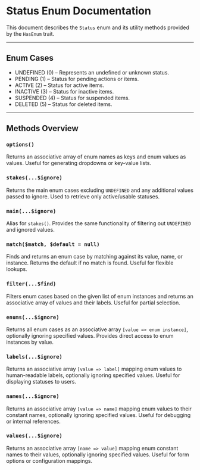 # Status Enum Documentation

This document describes the `Status` enum and its utility methods provided by the `HasEnum` trait.

---

## Enum Cases

- UNDEFINED (0) – Represents an undefined or unknown status.  
- PENDING (1) – Status for pending actions or items.  
- ACTIVE (2) – Status for active items.  
- INACTIVE (3) – Status for inactive items.  
- SUSPENDED (4) – Status for suspended items.  
- DELETED (5) – Status for deleted items.

---

## Methods Overview

### `options()`
Returns an associative array of enum names as keys and enum values as values. Useful for generating dropdowns or key-value lists.

### `stakes(...$ignore)`
Returns the main enum cases excluding `UNDEFINED` and any additional values passed to ignore. Used to retrieve only active/usable statuses.

### `main(...$ignore)`
Alias for `stakes()`. Provides the same functionality of filtering out `UNDEFINED` and ignored values.

### `match($match, $default = null)`
Finds and returns an enum case by matching against its value, name, or instance. Returns the default if no match is found. Useful for flexible lookups.

### `filter(...$find)`
Filters enum cases based on the given list of enum instances and returns an associative array of values and their labels. Useful for partial selection.

### `enums(...$ignore)`
Returns all enum cases as an associative array `[value => enum instance]`, optionally ignoring specified values. Provides direct access to enum instances by value.

### `labels(...$ignore)`
Returns an associative array `[value => label]` mapping enum values to human-readable labels, optionally ignoring specified values. Useful for displaying statuses to users.

### `names(...$ignore)`
Returns an associative array `[value => name]` mapping enum values to their constant names, optionally ignoring specified values. Useful for debugging or internal references.

### `values(...$ignore)`
Returns an associative array `[name => value]` mapping enum constant names to their values, optionally ignoring specified values. Useful for form options or configuration mappings.
